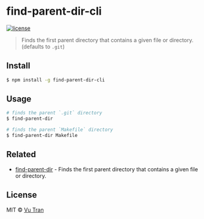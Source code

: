 # find-parent-dir-cli

[![license](https://img.shields.io/github/license/vutran/find-parent-dir-cli.svg?maxAge=2592000&style=flat-square)](LICENSE)

> Finds the first parent directory that contains a given file or directory. (defaults to `.git`)

## Install

```bash
$ npm install -g find-parent-dir-cli
```

## Usage

```bash
# finds the parent `.git` directory
$ find-parent-dir

# finds the parent `Makefile` directory
$ find-parent-dir Makefile
```

## Related

- [find-parent-dir](https://github.com/thlorenz/find-parent-dir) - Finds the first parent directory that contains a given file or directory.

## License

MIT © [Vu Tran](https://github.com/vutran/)

